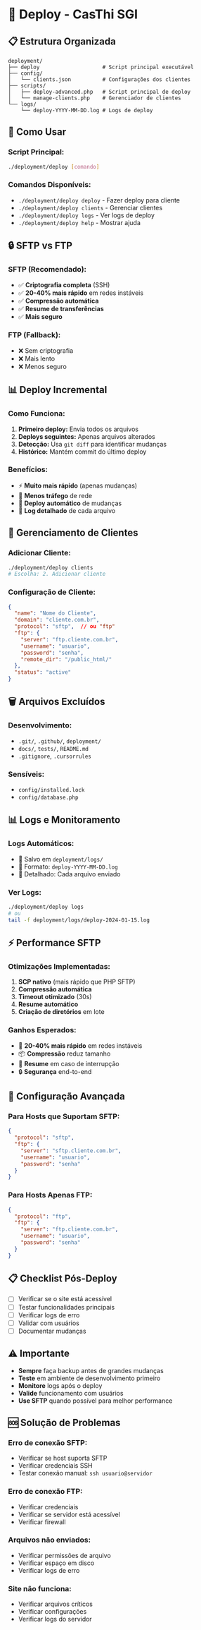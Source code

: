 # 🚀 Deploy - CasThi SGI

## 📋 Estrutura Organizada

```
deployment/
├── deploy                    # Script principal executável
├── config/
│   └── clients.json          # Configurações dos clientes
├── scripts/
│   ├── deploy-advanced.php   # Script principal de deploy
│   └── manage-clients.php    # Gerenciador de clientes
└── logs/
    └── deploy-YYYY-MM-DD.log # Logs de deploy
```

## 🎯 Como Usar

### **Script Principal:**
```bash
./deployment/deploy [comando]
```

### **Comandos Disponíveis:**
- `./deployment/deploy deploy` - Fazer deploy para cliente
- `./deployment/deploy clients` - Gerenciar clientes
- `./deployment/deploy logs` - Ver logs de deploy
- `./deployment/deploy help` - Mostrar ajuda

## 🔒 SFTP vs FTP

### **SFTP (Recomendado):**
- ✅ **Criptografia completa** (SSH)
- ✅ **20-40% mais rápido** em redes instáveis
- ✅ **Compressão automática**
- ✅ **Resume de transferências**
- ✅ **Mais seguro**

### **FTP (Fallback):**
- ❌ Sem criptografia
- ❌ Mais lento
- ❌ Menos seguro

## 📊 Deploy Incremental

### **Como Funciona:**
1. **Primeiro deploy:** Envia todos os arquivos
2. **Deploys seguintes:** Apenas arquivos alterados
3. **Detecção:** Usa `git diff` para identificar mudanças
4. **Histórico:** Mantém commit do último deploy

### **Benefícios:**
- ⚡ **Muito mais rápido** (apenas mudanças)
- 📡 **Menos tráfego** de rede
- 🔄 **Deploy automático** de mudanças
- 📝 **Log detalhado** de cada arquivo

## 👥 Gerenciamento de Clientes

### **Adicionar Cliente:**
```bash
./deployment/deploy clients
# Escolha: 2. Adicionar cliente
```

### **Configuração de Cliente:**
```json
{
  "name": "Nome do Cliente",
  "domain": "cliente.com.br",
  "protocol": "sftp",  // ou "ftp"
  "ftp": {
    "server": "ftp.cliente.com.br",
    "username": "usuario",
    "password": "senha",
    "remote_dir": "/public_html/"
  },
  "status": "active"
}
```

## 🗑️ Arquivos Excluídos

### **Desenvolvimento:**
- `.git/`, `.github/`, `deployment/`
- `docs/`, `tests/`, `README.md`
- `.gitignore`, `.cursorrules`

### **Sensíveis:**
- `config/installed.lock`
- `config/database.php`

## 📊 Logs e Monitoramento

### **Logs Automáticos:**
- 📄 Salvo em `deployment/logs/`
- 📅 Formato: `deploy-YYYY-MM-DD.log`
- 📝 Detalhado: Cada arquivo enviado

### **Ver Logs:**
```bash
./deployment/deploy logs
# ou
tail -f deployment/logs/deploy-2024-01-15.log
```

## ⚡ Performance SFTP

### **Otimizações Implementadas:**
1. **SCP nativo** (mais rápido que PHP SFTP)
2. **Compressão automática**
3. **Timeout otimizado** (30s)
4. **Resume automático**
5. **Criação de diretórios** em lote

### **Ganhos Esperados:**
- 🚀 **20-40% mais rápido** em redes instáveis
- 📦 **Compressão** reduz tamanho
- 🔄 **Resume** em caso de interrupção
- 🔒 **Segurança** end-to-end

## 🔧 Configuração Avançada

### **Para Hosts que Suportam SFTP:**
```json
{
  "protocol": "sftp",
  "ftp": {
    "server": "sftp.cliente.com.br",
    "username": "usuario",
    "password": "senha"
  }
}
```

### **Para Hosts Apenas FTP:**
```json
{
  "protocol": "ftp",
  "ftp": {
    "server": "ftp.cliente.com.br",
    "username": "usuario",
    "password": "senha"
  }
}
```

## 📋 Checklist Pós-Deploy

- [ ] Verificar se o site está acessível
- [ ] Testar funcionalidades principais
- [ ] Verificar logs de erro
- [ ] Validar com usuários
- [ ] Documentar mudanças

## ⚠️ Importante

- **Sempre** faça backup antes de grandes mudanças
- **Teste** em ambiente de desenvolvimento primeiro
- **Monitore** logs após o deploy
- **Valide** funcionamento com usuários
- **Use SFTP** quando possível para melhor performance

## 🆘 Solução de Problemas

### **Erro de conexão SFTP:**
- Verificar se host suporta SFTP
- Verificar credenciais SSH
- Testar conexão manual: `ssh usuario@servidor`

### **Erro de conexão FTP:**
- Verificar credenciais
- Verificar se servidor está acessível
- Verificar firewall

### **Arquivos não enviados:**
- Verificar permissões de arquivo
- Verificar espaço em disco
- Verificar logs de erro

### **Site não funciona:**
- Verificar arquivos críticos
- Verificar configurações
- Verificar logs do servidor
